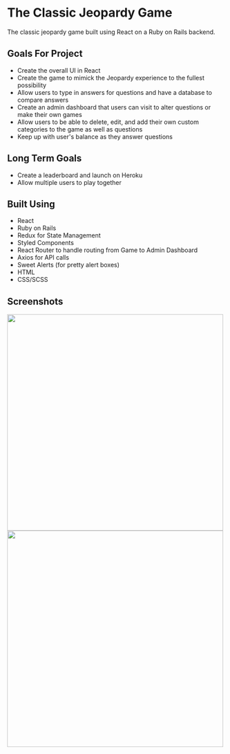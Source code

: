 # The Classic Jeopardy Game
The classic jeopardy game built using React on a Ruby on Rails backend.

## Goals For Project

* Create the overall UI in React
* Create the game to mimick the Jeopardy experience to the fullest possibility
* Allow users to type in answers for questions and have a database to compare answers
* Create an admin dashboard that users can visit to alter questions or make their own games
* Allow users to be able to delete, edit, and add their own custom categories to the game as well as questions
* Keep up with user's balance as they answer questions

## Long Term Goals
* Create a leaderboard and launch on Heroku
* Allow multiple users to play together

## Built Using
- React
- Ruby on Rails
- Redux for State Management
- Styled Components
- React Router to handle routing from Game to Admin Dashboard
- Axios for API calls
- Sweet Alerts (for pretty alert boxes)
- HTML
- CSS/SCSS

## Screenshots
<img src="https://gyazo.com/66e4856fdbd575f4be1ec971966e8c86.png" width="500px"/>
<img src="https://gyazo.com/df33575d721199e6f4fd3a1ccaba6f80.png" width="500px"/>
